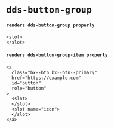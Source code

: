 # `dds-button-group`

#### `renders dds-button-group properly`

```
<slot>
</slot>

```

#### `renders dds-button-group-item properly`

```
<a
  class="bx--btn bx--btn--primary"
  href="https://example.com"
  id="button"
  role="button"
>
  <slot>
  </slot>
  <slot name="icon">
  </slot>
</a>

```

